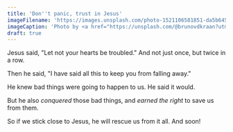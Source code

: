 ```yaml
---
title: 'Don''t panic, trust in Jesus'
imageFilename: 'https://images.unsplash.com/photo-1521106581851-da5b6457f674?ixlib=rb-1.2.1&ixid=MnwxMjA3fDB8MHxwaG90by1wYWdlfHx8fGVufDB8fHx8&auto=format&fit=crop&w=1474&q=80'
imageCaption: 'Photo by <a href="https://unsplash.com/@brunovdkraan?utm_source=unsplash&utm_medium=referral&utm_content=creditCopyText">Bruno van der Kraan</a> on <a href="https://unsplash.com/?utm_source=unsplash&utm_medium=referral&utm_content=creditCopyText">Unsplash</a>'
draft: true
---
```


Jesus said, "Let not your hearts be troubled." And not just once, but twice in a row.

Then he said, "I have said all this to keep you from falling away."

He knew bad things were going to happen to us. He said it would.

But he also *conquered* those bad things, and *earned the right* to save us from them.

So if we stick close to Jesus, he will rescue us from it all. And soon!

